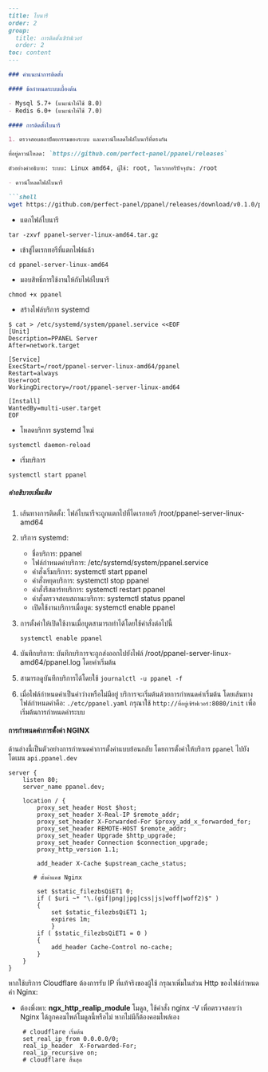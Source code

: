 ```markdown
---
title: ไบนารี
order: 2
group: 
  title: การติดตั้งเซิร์ฟเวอร์
  order: 2
toc: content
---

### คำแนะนำการติดตั้ง

#### ข้อกำหนดระบบเบื้องต้น

- Mysql 5.7+ (แนะนำให้ใช้ 8.0)
- Redis 6.0+ (แนะนำให้ใช้ 7.0)

#### การติดตั้งไบนารี

1. ตรวจสอบสถาปัตยกรรมของระบบ และดาวน์โหลดไฟล์ไบนารีที่ตรงกัน

ที่อยู่ดาวน์โหลด: `https://github.com/perfect-panel/ppanel/releases`

ตัวอย่างคำอธิบาย: ระบบ: Linux amd64, ผู้ใช้: root, ไดเรกทอรีปัจจุบัน: /root

- ดาวน์โหลดไฟล์ไบนารี

```shell
wget https://github.com/perfect-panel/ppanel/releases/download/v0.1.0/ppanel-server-linux-amd64.tar.gz
```

- แตกไฟล์ไบนารี

```shell
tar -zxvf ppanel-server-linux-amd64.tar.gz
```

- เข้าสู่ไดเรกทอรีที่แตกไฟล์แล้ว

```shell
cd ppanel-server-linux-amd64
```

- มอบสิทธิ์การใช้งานให้กับไฟล์ไบนารี

```shell
chmod +x ppanel
```

- สร้างไฟล์บริการ systemd

```shell
$ cat > /etc/systemd/system/ppanel.service <<EOF
[Unit]
Description=PPANEL Server
After=network.target

[Service]
ExecStart=/root/ppanel-server-linux-amd64/ppanel
Restart=always
User=root
WorkingDirectory=/root/ppanel-server-linux-amd64

[Install]
WantedBy=multi-user.target
EOF
```

- โหลดบริการ systemd ใหม่

```shell
systemctl daemon-reload
```

- เริ่มบริการ

```shell
systemctl start ppanel
```

##### คำอธิบายเพิ่มเติม

1. เส้นทางการติดตั้ง: ไฟล์ไบนารีจะถูกแตกไปที่ไดเรกทอรี /root/ppanel-server-linux-amd64

2. บริการ systemd:
   - ชื่อบริการ: ppanel
   - ไฟล์กำหนดค่าบริการ: /etc/systemd/system/ppanel.service
   - คำสั่งเริ่มบริการ: systemctl start ppanel
   - คำสั่งหยุดบริการ: systemctl stop ppanel
   - คำสั่งรีสตาร์ทบริการ: systemctl restart ppanel
   - คำสั่งตรวจสอบสถานะบริการ: systemctl status ppanel
   - เปิดใช้งานบริการเมื่อบูต: systemctl enable ppanel

3. การตั้งค่าให้เปิดใช้งานเมื่อบูตสามารถทำได้โดยใช้คำสั่งต่อไปนี้

   ```shell
   systemctl enable ppanel
   ```

4. บันทึกบริการ: บันทึกบริการจะถูกส่งออกไปยังไฟล์ /root/ppanel-server-linux-amd64/ppanel.log โดยค่าเริ่มต้น

5. สามารถดูบันทึกบริการได้โดยใช้ `journalctl -u ppanel -f`

6. เมื่อไฟล์กำหนดค่าเป็นค่าว่างหรือไม่มีอยู่ บริการจะเริ่มต้นด้วยการกำหนดค่าเริ่มต้น โดยเส้นทางไฟล์กำหนดค่าคือ: `./etc/ppanel.yaml` 
   กรุณาใช้ `http://ที่อยู่เซิร์ฟเวอร์:8080/init` เพื่อเริ่มต้นการกำหนดค่าระบบ

#### การกำหนดค่าการตั้งค่า NGINX

ด้านล่างนี้เป็นตัวอย่างการกำหนดค่าการตั้งค่าแบบย้อนกลับ โดยการตั้งค่าให้บริการ `ppanel` ไปยังโดเมน `api.ppanel.dev`

```nginx
server {
    listen 80;
    server_name ppanel.dev;

    location / {
        proxy_set_header Host $host;
        proxy_set_header X-Real-IP $remote_addr;
        proxy_set_header X-Forwarded-For $proxy_add_x_forwarded_for;
        proxy_set_header REMOTE-HOST $remote_addr;
        proxy_set_header Upgrade $http_upgrade;
        proxy_set_header Connection $connection_upgrade;
        proxy_http_version 1.1;
        
        add_header X-Cache $upstream_cache_status;
        
       # ตั้งค่าแคช Nginx
       
        set $static_filezbsQiET1 0;
        if ( $uri ~* "\.(gif|png|jpg|css|js|woff|woff2)$" )
        {
            set $static_filezbsQiET1 1;
            expires 1m;
            }
        if ( $static_filezbsQiET1 = 0 )
        {
            add_header Cache-Control no-cache;
        }
    }
}
```

หากใช้บริการ Cloudflare ต้องการรับ IP ที่แท้จริงของผู้ใช้ กรุณาเพิ่มในส่วน Http ของไฟล์กำหนดค่า Nginx:

- ต้องพึ่งพา: **ngx_http_realip_module** โมดูล, ใช้คำสั่ง nginx -V เพื่อตรวจสอบว่า Nginx ได้ถูกคอมไพล์โมดูลนี้หรือไม่ หากไม่มีก็ต้องคอมไพล์เอง

```nginx
    # cloudflare เริ่มต้น
    set_real_ip_from 0.0.0.0/0;
    real_ip_header  X-Forwarded-For;
    real_ip_recursive on;
    # cloudflare สิ้นสุด
```
```

